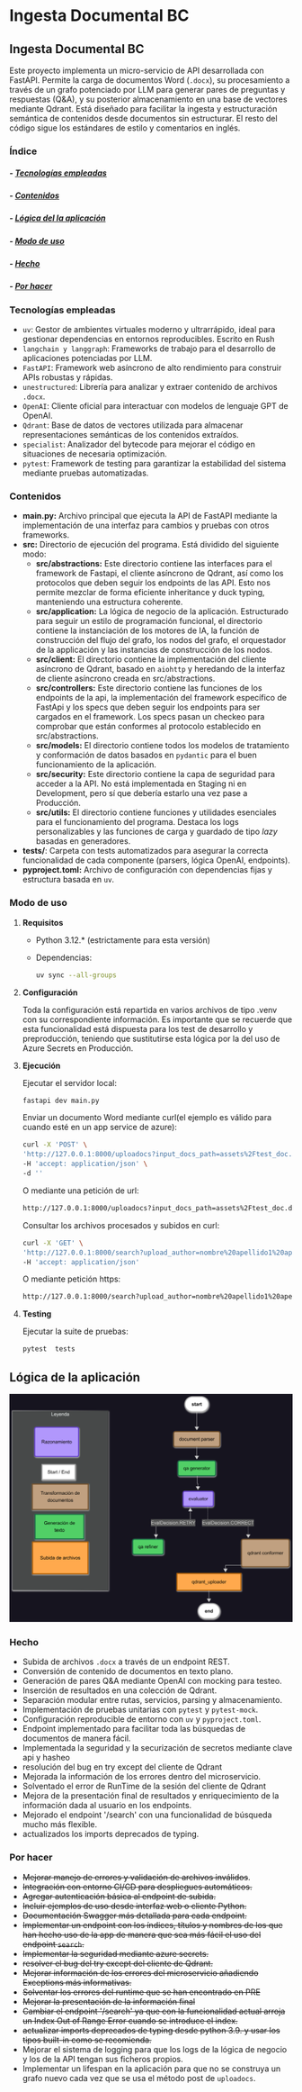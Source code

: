 # Ingesta Documental BC

## Ingesta Documental BC

Este proyecto implementa un micro-servicio de API desarrollada con FastAPI. Permite la carga de documentos Word (`.docx`), su procesamiento a través de un grafo potenciado por LLM para generar pares de preguntas y respuestas (Q\&A), y su posterior almacenamiento en una base de vectores mediante Qdrant. Está diseñado para facilitar la ingesta y estructuración semántica de contenidos desde documentos sin estructurar. El resto del código sigue los estándares de estilo y comentarios en inglés.

### Índice

##### - [Tecnologías empleadas](#tecnologías-empleadas)

##### - [Contenidos](#contenidos)

##### - [Lógica del la aplicación](#lógica-de-la-aplicación)

##### - [Modo de uso](#modo-de-uso)

##### - [Hecho](#hecho)

##### - [Por hacer](#por-hacer)

### Tecnologías empleadas

* `uv`: Gestor de ambientes virtuales moderno y ultrarrápido, ideal para gestionar dependencias en entornos reproducibles. Escrito en Rush
* `langchain y langgraph`: Frameworks de trabajo para el desarrollo de aplicaciones potenciadas por LLM.
* `FastAPI`: Framework web asíncrono de alto rendimiento para construir APIs robustas y rápidas.
* `unestructured`: Librería para analizar y extraer contenido de archivos `.docx`.
* `OpenAI`: Cliente oficial para interactuar con modelos de lenguaje GPT de OpenAI.
* `Qdrant`: Base de datos de vectores utilizada para almacenar representaciones semánticas de los contenidos extraídos.
* `specialist`: Analizador del bytecode para mejorar el código en situaciones de necesaria optimización.
* `pytest`: Framework de testing para garantizar la estabilidad del sistema mediante pruebas automatizadas.

### Contenidos

* **main.py:** Archivo principal que ejecuta la API de FastAPI mediante la implementación de una interfaz para cambios y pruebas con otros frameworks.
* **src:** Directorio de ejecución del programa. Está dividido del siguiente modo:
  *  **src/abstractions:** Este directorio contiene las interfaces para el framework de Fastapi, el cliente asíncrono de Qdrant, así como los protocolos que deben seguir los endpoints de las API. Esto nos permite mezclar de forma eficiente inheritance y duck typing, manteniendo una estructura coherente.
  *  **src/application:** La lógica de negocio de la aplicación. Estructurado para seguir un estilo de programación funcional, el directorio contiene la instanciación de los motores de IA, la función de construcción del flujo del grafo, los nodos del grafo, el orquestador de la applicación y las instancias de construcción de los nodos.
  *  **src/client:** El directorio contiene la implementación del cliente asíncrono de Qdrant, basado en `aiohttp` y heredando de la interfaz de cliente asíncrono creada en src/abstractions.
  *  **src/controllers:** Este directorio contiene las funciones de los endpoints de la api, la implementación del framework específico de FastApi y los specs que deben seguir los endpoints para ser cargados en el framework. Los specs pasan un checkeo para comprobar que están conformes al protocolo establecido en src/abstractions.
  *  **src/models:** El directorio contiene todos los modelos de tratamiento y conformación de datos basados en `pydantic` para el buen funcionamiento de la aplicación.
  *  **src/security:** Este directorio contiene la capa de seguridad para acceder a la API. No está implementada en Staging ni en Development, pero sí que debería estarlo una vez pase a Producción. 
  *  **src/utils:** El directorio contiene funciones y utilidades esenciales para el funcionamiento del programa. Destaca los logs personalizables y las funciones de carga y guardado de tipo *lazy* basadas en generadores.
* **tests/**: Carpeta con tests automatizados para asegurar la correcta funcionalidad de cada componente (parsers, lógica OpenAI, endpoints).
* **pyproject.toml:** Archivo de configuración con dependencias fijas y estructura basada en `uv`.

### Modo de uso

1. **Requisitos**

   * Python 3.12.\* (estrictamente para esta versión)
   * Dependencias:

     ```bash
     uv sync --all-groups
     ```

2. **Configuración**

   Toda la configuración está repartida en varios archivos de tipo .venv con su correspondiente información. Es importante que se recuerde que esta funcionalidad está dispuesta para los test de desarrollo y preproducción, teniendo que sustitutirse esta lógica por la del uso de Azure Secrets en Producción.

3. **Ejecución**

   Ejecutar el servidor local:

   ```bash
   fastapi dev main.py
   ```

   Enviar un documento Word mediante curl(el ejemplo es válido para cuando esté en un app service de azure):

   ```bash
   curl -X 'POST' \
   'http://127.0.0.1:8000/uploadocs?input_docs_path=assets%2Ftest_doc.docx&upload_author=nombre%20apellido1%20apellido2%20%3Enombre%40correo.com%3E&doc_name=test_doc.docx&collection=Coll1&update_collection=false' \
   -H 'accept: application/json' \
   -d ''
   ```
   O mediante una petición de url:
   ````bash
   http://127.0.0.1:8000/uploadocs?input_docs_path=assets%2Ftest_doc.docx&upload_author=nombre%20apellido1%20apellido2%20%3Enombre%40correo.com%3E&doc_name=test_doc.docx&collection=Coll1&update_collection=false
   
   ````
   Consultar los archivos procesados y subidos en curl:
   
   ````bash
   curl -X 'GET' \
   'http://127.0.0.1:8000/search?upload_author=nombre%20apellido1%20apellido2%20%3Cnombre%40correo.com%3E&doc_name=test_docs.docx&index=1&order_by=index_id' \
   -H 'accept: application/json'
   ````
   O mediante petición https:
   ````bash
   http://127.0.0.1:8000/search?upload_author=nombre%20apellido1%20apellido2%20%3Cnombre%40correo.com%3E&doc_name=test_docs.docx&index=1&order_by=index_id
   ````

4. **Testing**

   Ejecutar la suite de pruebas:

   ```bash
   pytest  tests
   ```
## Lógica de la aplicación

![alt text](assets/graph_workflow/graph_workflow.png)

### Hecho

* Subida de archivos `.docx` a través de un endpoint REST.
* Conversión de contenido de documentos en texto plano.
* Generación de pares Q\&A mediante OpenAI con mocking para testeo.
* Inserción de resultados en una colección de Qdrant.
* Separación modular entre rutas, servicios, parsing y almacenamiento.
* Implementación de pruebas unitarias con `pytest` y `pytest-mock`.
* Configuración reproducible de entorno con `uv` y `pyproject.toml`.
* Endpoint implementado para facilitar toda las búsquedas de documentos de manera fácil.
* Implementada la seguridad y la securización de secretos mediante clave api y hasheo
* resolución del bug en try except del cliente de Qdrant
* Mejorada la información de los errores dentro del microservicio.
* Solventado el error de RunTime de la sesión del cliente de Qdrant
* Mejora de la presentación final de resultados y enriquecimiento de la información dada al usuario en los endpoints.
* Mejorado el endpoint '/search' con una funcionalidad de búsqueda mucho más flexible.
* actualizados los imports deprecados de typing.
### Por hacer

* ~~Mejorar manejo de errores y validación de archivos inválidos~~.
* ~~Integración con entorno CI/CD para despliegues automáticos.~~
* ~~Agregar autenticación básica al endpoint de subida.~~
* ~~Incluir ejemplos de uso desde interfaz web o cliente Python.~~
* ~~Documentación Swagger más detallada para cada endpoint.~~
* ~~Implementar un endpoint con los índices, títulos y nombres de los que han hecho uso de la app de manera que sea más fácil el uso del endpoint `search`.~~
* ~~Implementar la seguridad mediante azure secrets.~~
* ~~resolver el bug del try except del cliente de Qdrant.~~
* ~~Mejorar información de los errores del microservicio añadiendo Exceptions más informativas.~~
* ~~Solventar los errores del runtime que se han encontrado en PRE~~
* ~~Mejorar la presentación de la información final~~
* ~~Cambiar el endpoint '/search' ya que con la funcionalidad actual arroja un Index Out of Range Error cuando se introduce el index.~~
* ~~actualizar imports deprecados de typing desde python 3.9. y usar los tipos built-in como se recomienda.~~
* Mejorar el sistema de logging para que los logs de la lógica de negocio y los de la API tengan sus ficheros propios.
* Implementar un lifespan en la aplicación para que no se construya un grafo nuevo cada vez que se usa el método post de `uploadocs`.
